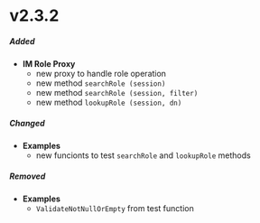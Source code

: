 # v2.3.2
##### Added
- **IM Role Proxy**
	- new proxy to handle role operation
	- new method `searchRole (session)`
	- new method `searchRole (session, filter)`
	- new method `lookupRole (session, dn)`
##### Changed
- **Examples**
	- new funcionts to test `searchRole` and `lookupRole` methods
##### Removed
- **Examples**
	- `ValidateNotNullOrEmpty` from test function

